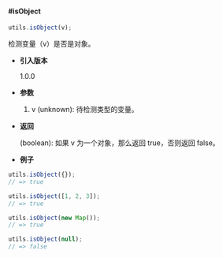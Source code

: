 #### #isObject

```javascript
utils.isObject(v);
```

检测变量（v）是否是对象。

- **引入版本**

    1.0.0

- **参数**

    1. v (unknown): 待检测类型的变量。

- **返回**

    (boolean): 如果 v 为一个对象，那么返回 true，否则返回 false。

- **例子**

```javascript
utils.isObject({});
// => true

utils.isObject([1, 2, 3]);
// => true

utils.isObject(new Map());
// => true

utils.isObject(null);
// => false
```
